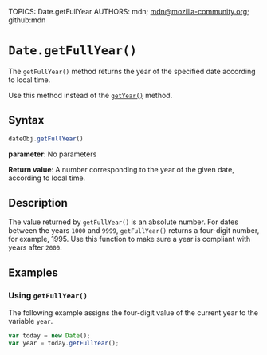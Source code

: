 TOPICS: Date.getFullYear
AUTHORS: mdn; mdn@mozilla-community.org; github:mdn

# `Date.getFullYear()`

The `getFullYear()` method returns the year of the specified date according to local time.

Use this method instead of the [`getYear()`](/en/webfrontend/Date.getYear) method.

## Syntax

```javascript
dateObj.getFullYear()
```

**parameter**: No parameters

**Return value**: A number corresponding to the year of the given date, according to local time.

## Description

The value returned by `getFullYear()` is an absolute number. For dates between the years `1000` and
`9999`, `getFullYear()` returns a four-digit number, for example, 1995. Use this function to make
sure a year is compliant with years after `2000`.

## Examples

### Using `getFullYear()`

The following example assigns the four-digit value of the current year to the variable `year`.

```javascript
var today = new Date();
var year = today.getFullYear();
```
